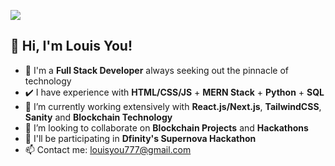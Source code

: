 ![](https://user-images.githubusercontent.com/81671608/164883470-85cad774-ca24-40b2-bc71-27664e24325b.gif)
## 👋 Hi, I'm Louis You!
- 🏫 I'm a **Full Stack Developer** always seeking out the pinnacle of technology
- ✔️ I have experience with **HTML/CSS/JS** + **MERN Stack** + **Python** + **SQL**
- 📖 I’m currently working extensively with **React.js/Next.js**, **TailwindCSS**, **Sanity** and **Blockchain Technology**
- 🔗 I’m looking to collaborate on **Blockchain Projects** and **Hackathons**
- 📰 I'll be participating in **Dfinity's Supernova Hackathon**
- 📫 Contact me: louisyou777@gmail.com

<!---
YouCodes/YouCodes is a ✨ special ✨ repository because its `README.md` (this file) appears on your GitHub profile.
You can click the Preview link to take a look at your changes.
--->

